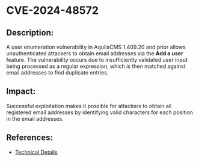 # CVE-2024-48572

## Description:

A user enumeration vulnerability in AquilaCMS 1.409.20 and prior allows unauthenticated attackers to obtain email addresses via the **Add a user** feature. The vulnerability occurs due to insufficiently validated user input being processed as a regular expression, which is then matched against email addresses to find duplicate entries.

## Impact:

Successful exploitation makes it possible for attackers to obtain all registered email addresses by identifying valid characters for each position in the email addresses.

## References:

- [Technical Details](<https://pages.dos-m0nk3y.com/blog/cve/AquilaCMS 1.409.20 - Unauthenticated Remote Code Execution/#user-enumeration-cve-2024-48572>)
